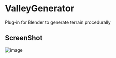 # ValleyGenerator
Plug-in for Blender to generate terrain procedurally

## ScreenShot
![image](https://github.com/TLabAltoh/ValleyGenerator/assets/121733943/fbd8844a-90e7-40a6-a79a-752f6f2bc8d8)
